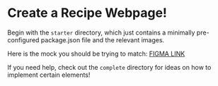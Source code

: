 # Create a Recipe Webpage!

Begin with the `starter` directory, which just contains a minimally pre-configured package.json file and the relevant images.

Here is the mock you should be trying to match:
[FIGMA LINK](https://www.figma.com/design/NJDYY0KOgGjKvnexJHVmVa/Recipe-Webpage-Example?node-id=0-1&t=9rJh9SAWCbddArXA-1)

If you need help, check out the `complete` directory for ideas on how to implement certain elements!
